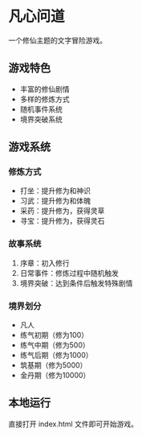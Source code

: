 # 凡心问道

一个修仙主题的文字冒险游戏。

## 游戏特色

- 丰富的修仙剧情
- 多样的修炼方式
- 随机事件系统
- 境界突破系统

## 游戏系统

### 修炼方式
- 打坐：提升修为和神识
- 习武：提升修为和体魄
- 采药：提升修为，获得灵草
- 寻宝：提升修为，获得灵石

### 故事系统
1. 序章：初入修行
2. 日常事件：修炼过程中随机触发
3. 境界突破：达到条件后触发特殊剧情

### 境界划分
- 凡人
- 练气初期（修为100）
- 练气中期（修为500）
- 练气后期（修为1000）
- 筑基期（修为5000）
- 金丹期（修为10000）

## 本地运行

直接打开 index.html 文件即可开始游戏。